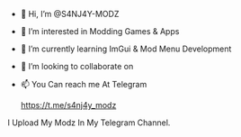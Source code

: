 - 👋 Hi, I’m @S4NJ4Y-MODZ

- 👀 I’m interested in Modding Games & Apps

- 🌱 I’m currently learning ImGui & Mod Menu Development

- 💞️ I’m looking to collaborate on 

- 📫 You Can reach me At Telegram 

     https://t.me/s4nj4y_modz

I Upload My Modz In My Telegram Channel.


<!---
S4NJ4Y-MODZ/S4NJ4Y-MODZ is a ✨ special ✨ repository because its `README.md` (this file) appears on your GitHub profile.
You can click the Preview link to take a look at your changes.
--->
